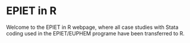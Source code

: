 # EPIET in R

Welcome to the EPIET in R webpage, where all case studies with Stata coding used in the EPIET/EUPHEM programe have been transferred to R. 


